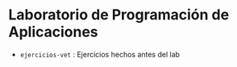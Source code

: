 # Laboratorio de Programación de Aplicaciones

- `ejercicios-vet` : Ejercicios hechos antes del lab
